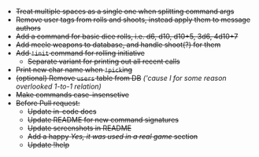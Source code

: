 + ~~Treat multiple spaces as a single one when splitting command args~~
+ ~~Remove user tags from rolls and shoots, instead apply them to message authors~~
+ ~~Add a command for basic dice rolls, i.e. d6, d10, d10+5, 3d6, 4d10+7~~
+ ~~Add meele weapons to database, and handle shoot(?) for them~~
+ ~~Add `!init` command for rolling initiative~~
  * ~~Separate variant for printing out all recent calls~~
+ ~~Print new char name when `!pick`ing~~
+ ~~(optional) Remove `users` table from DB~~ _('cause I for some reason overlooked 1-to-1 relation)_
+ ~~Make commands case-insensetive~~
+ ~~Before Pull request:~~
  * ~~Update in-code docs~~
  * ~~Update README for new command signatures~~
  * ~~Update screenshots in README~~
  * ~~Add a happy _Yes, it was used in a real game_ section~~
  * ~~Update !help~~
